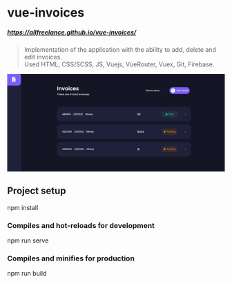 # vue-invoices

##### https://allfreelance.github.io/vue-invoices/

> Implementation of the application with the ability to add, delete and edit invoices.<br>
> Used HTML, CSS/SCSS, JS, Vuejs, VueRouter, Vuex, Git, Firebase.

[![](https://github.com/allfreelance/vue-invoices/blob/main/screen.jpg)](https://allfreelance.github.io/vue-invoices/)

## Project setup

npm install

### Compiles and hot-reloads for development

npm run serve

### Compiles and minifies for production

npm run build
